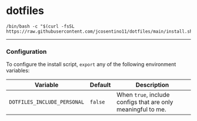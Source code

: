 # dotfiles

```
/bin/bash -c "$(curl -fsSL https://raw.githubusercontent.com/jcosentino11/dotfiles/main/install.sh)"
```

---

### Configuration

To configure the install script, `export` any of the following environment variables:

| Variable | Default | Description |
|----------|---------|-------------|
| `DOTFILES_INCLUDE_PERSONAL` | `false` | When `true`, include configs that are only meaningful to me. |
